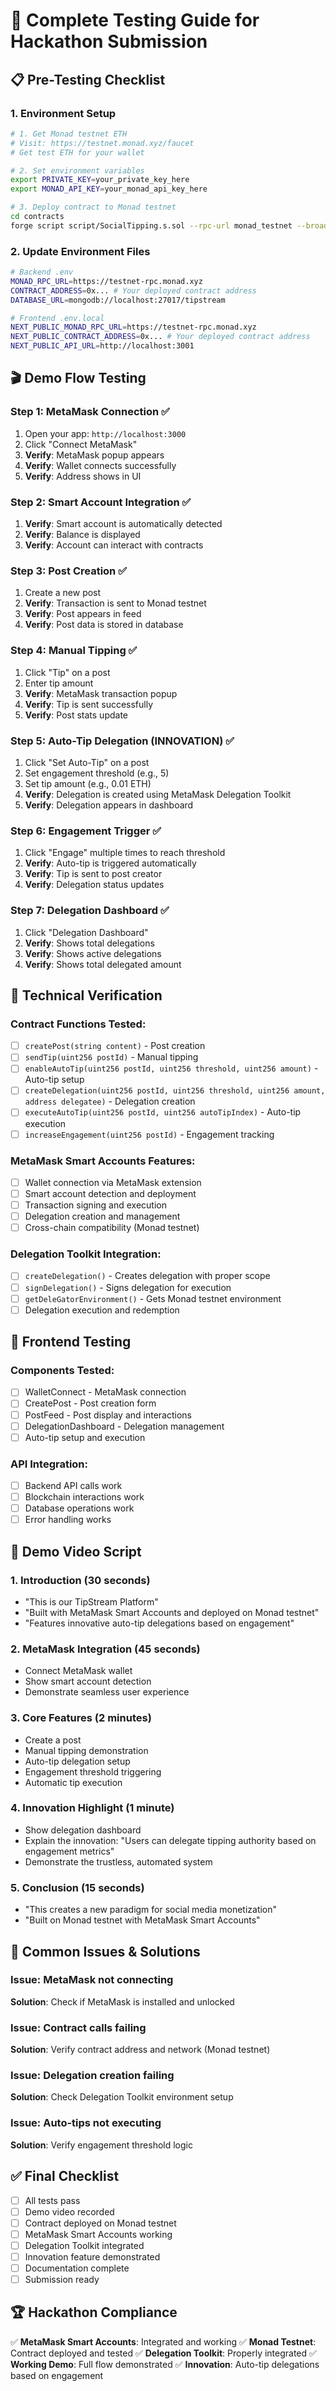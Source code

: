 # 🚀 Complete Testing Guide for Hackathon Submission

## 📋 Pre-Testing Checklist

### 1. Environment Setup
```bash
# 1. Get Monad testnet ETH
# Visit: https://testnet.monad.xyz/faucet
# Get test ETH for your wallet

# 2. Set environment variables
export PRIVATE_KEY=your_private_key_here
export MONAD_API_KEY=your_monad_api_key_here

# 3. Deploy contract to Monad testnet
cd contracts
forge script script/SocialTipping.s.sol --rpc-url monad_testnet --broadcast --verify
```

### 2. Update Environment Files
```bash
# Backend .env
MONAD_RPC_URL=https://testnet-rpc.monad.xyz
CONTRACT_ADDRESS=0x... # Your deployed contract address
DATABASE_URL=mongodb://localhost:27017/tipstream

# Frontend .env.local
NEXT_PUBLIC_MONAD_RPC_URL=https://testnet-rpc.monad.xyz
NEXT_PUBLIC_CONTRACT_ADDRESS=0x... # Your deployed contract address
NEXT_PUBLIC_API_URL=http://localhost:3001
```

## 🎬 Demo Flow Testing

### Step 1: MetaMask Connection ✅
1. Open your app: `http://localhost:3000`
2. Click "Connect MetaMask"
3. **Verify**: MetaMask popup appears
4. **Verify**: Wallet connects successfully
5. **Verify**: Address shows in UI

### Step 2: Smart Account Integration ✅
1. **Verify**: Smart account is automatically detected
2. **Verify**: Balance is displayed
3. **Verify**: Account can interact with contracts

### Step 3: Post Creation ✅
1. Create a new post
2. **Verify**: Transaction is sent to Monad testnet
3. **Verify**: Post appears in feed
4. **Verify**: Post data is stored in database

### Step 4: Manual Tipping ✅
1. Click "Tip" on a post
2. Enter tip amount
3. **Verify**: MetaMask transaction popup
4. **Verify**: Tip is sent successfully
5. **Verify**: Post stats update

### Step 5: Auto-Tip Delegation (INNOVATION) ✅
1. Click "Set Auto-Tip" on a post
2. Set engagement threshold (e.g., 5)
3. Set tip amount (e.g., 0.01 ETH)
4. **Verify**: Delegation is created using MetaMask Delegation Toolkit
5. **Verify**: Delegation appears in dashboard

### Step 6: Engagement Trigger ✅
1. Click "Engage" multiple times to reach threshold
2. **Verify**: Auto-tip is triggered automatically
3. **Verify**: Tip is sent to post creator
4. **Verify**: Delegation status updates

### Step 7: Delegation Dashboard ✅
1. Click "Delegation Dashboard"
2. **Verify**: Shows total delegations
3. **Verify**: Shows active delegations
4. **Verify**: Shows total delegated amount

## 🔧 Technical Verification

### Contract Functions Tested:
- [ ] `createPost(string content)` - Post creation
- [ ] `sendTip(uint256 postId)` - Manual tipping
- [ ] `enableAutoTip(uint256 postId, uint256 threshold, uint256 amount)` - Auto-tip setup
- [ ] `createDelegation(uint256 postId, uint256 threshold, uint256 amount, address delegatee)` - Delegation creation
- [ ] `executeAutoTip(uint256 postId, uint256 autoTipIndex)` - Auto-tip execution
- [ ] `increaseEngagement(uint256 postId)` - Engagement tracking

### MetaMask Smart Accounts Features:
- [ ] Wallet connection via MetaMask extension
- [ ] Smart account detection and deployment
- [ ] Transaction signing and execution
- [ ] Delegation creation and management
- [ ] Cross-chain compatibility (Monad testnet)

### Delegation Toolkit Integration:
- [ ] `createDelegation()` - Creates delegation with proper scope
- [ ] `signDelegation()` - Signs delegation for execution
- [ ] `getDeleGatorEnvironment()` - Gets Monad testnet environment
- [ ] Delegation execution and redemption

## 📱 Frontend Testing

### Components Tested:
- [ ] WalletConnect - MetaMask connection
- [ ] CreatePost - Post creation form
- [ ] PostFeed - Post display and interactions
- [ ] DelegationDashboard - Delegation management
- [ ] Auto-tip setup and execution

### API Integration:
- [ ] Backend API calls work
- [ ] Blockchain interactions work
- [ ] Database operations work
- [ ] Error handling works

## 🎥 Demo Video Script

### 1. Introduction (30 seconds)
- "This is our TipStream Platform"
- "Built with MetaMask Smart Accounts and deployed on Monad testnet"
- "Features innovative auto-tip delegations based on engagement"

### 2. MetaMask Integration (45 seconds)
- Connect MetaMask wallet
- Show smart account detection
- Demonstrate seamless user experience

### 3. Core Features (2 minutes)
- Create a post
- Manual tipping demonstration
- Auto-tip delegation setup
- Engagement threshold triggering
- Automatic tip execution

### 4. Innovation Highlight (1 minute)
- Show delegation dashboard
- Explain the innovation: "Users can delegate tipping authority based on engagement metrics"
- Demonstrate the trustless, automated system

### 5. Conclusion (15 seconds)
- "This creates a new paradigm for social media monetization"
- "Built on Monad testnet with MetaMask Smart Accounts"

## 🚨 Common Issues & Solutions

### Issue: MetaMask not connecting
**Solution**: Check if MetaMask is installed and unlocked

### Issue: Contract calls failing
**Solution**: Verify contract address and network (Monad testnet)

### Issue: Delegation creation failing
**Solution**: Check Delegation Toolkit environment setup

### Issue: Auto-tips not executing
**Solution**: Verify engagement threshold logic

## ✅ Final Checklist

- [ ] All tests pass
- [ ] Demo video recorded
- [ ] Contract deployed on Monad testnet
- [ ] MetaMask Smart Accounts working
- [ ] Delegation Toolkit integrated
- [ ] Innovation feature demonstrated
- [ ] Documentation complete
- [ ] Submission ready

## 🏆 Hackathon Compliance

✅ **MetaMask Smart Accounts**: Integrated and working
✅ **Monad Testnet**: Contract deployed and tested
✅ **Delegation Toolkit**: Properly integrated
✅ **Working Demo**: Full flow demonstrated
✅ **Innovation**: Auto-tip delegations based on engagement
